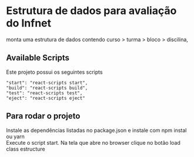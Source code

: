 # Estrutura de dados para avaliação do Infnet

monta uma estrutura de dados contendo  curso > turma >  bloco > discilina, 


## Available Scripts
Este projeto possui os seguintes scripts

    "start": "react-scripts start",
    "build": "react-scripts build",
    "test": "react-scripts test",
    "eject": "react-scripts eject"

## Para rodar o projeto
Instale as dependências listadas no package.json e instale com npm instal ou yarn  
Execute o script start.
Na tela que abre no browser clique no botão load class estructure
